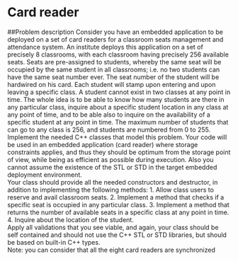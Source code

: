 # Card reader

##Problem description 
Consider you have an embedded application to be deployed on a set of card readers for a classroom seats management and attendance system. An institute deploys this application on a set of precisely 8 classrooms, with each classroom having precisely 256 available seats. Seats are pre-assigned to students, whereby  the same seat will be occupied by the same student in all classrooms; i.e. no two students can have the same seat number ever. The seat number of the student will be hardwired on his card. Each student will stamp upon entering and upon leaving a specific class. A student cannot exist in two classes at any point in time. The whole idea is to be able to know how many students are there in any particular class, inquire about a specific student location in any class at any point of time, and to be able also to inquire on the availability of a specific student at any point in time. The maximum number of students that can go to any class is 256, and students are numbered from 0 to 255.  
Implement the needed C++ classes that model this problem.  Your code will be used in an embedded application (card reader) where storage constraints applies, and thus they should be optimum from the storage point of view, while being as efficient as possible during execution. Also you cannot assume the existence of the STL or STD in the target embedded deployment environment.  
Your class should provide all the needed constructors and destructor, in addition to implementing the following methods: 1. Allow class users to reserve and avail classroom seats. 2. Implement a method that checks if a specific seat is occupied in any particular class. 3. Implement a method that returns the number of available seats in a specific class at any point in time. 4. Inquire about the location of the student.  
Apply all validations that you see viable, and again, your class should be self contained and should not use the C++ STL or STD libraries, but should be based on built-in C++ types.  
Note: you can consider that all the eight card readers are synchronized 
